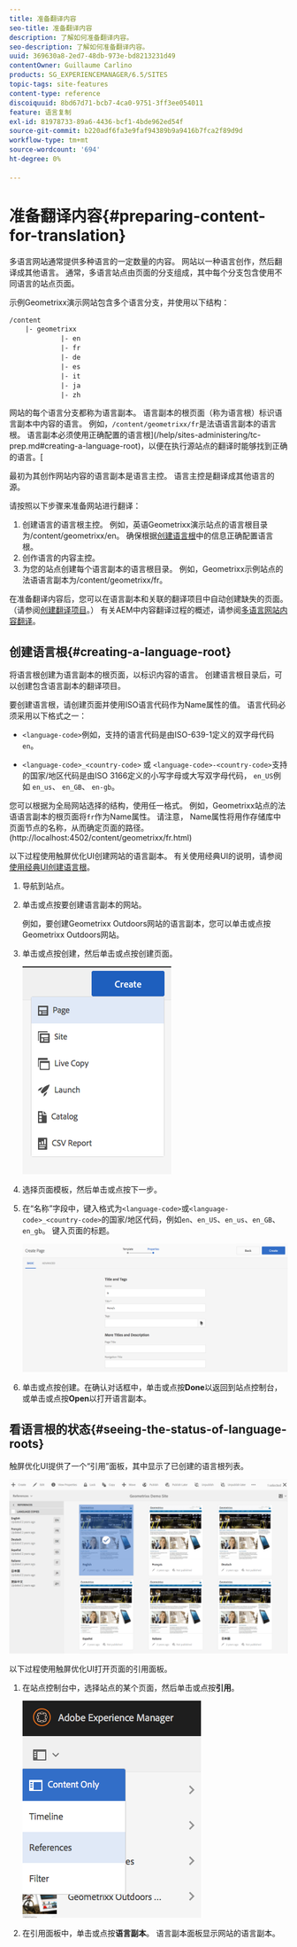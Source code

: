 ```yaml
---
title: 准备翻译内容
seo-title: 准备翻译内容
description: 了解如何准备翻译内容。
seo-description: 了解如何准备翻译内容。
uuid: 369630a8-2ed7-48db-973e-bd8213231d49
contentOwner: Guillaume Carlino
products: SG_EXPERIENCEMANAGER/6.5/SITES
topic-tags: site-features
content-type: reference
discoiquuid: 8bd67d71-bcb7-4ca0-9751-3ff3ee054011
feature: 语言复制
exl-id: 81978733-89a6-4436-bcf1-4bde962ed54f
source-git-commit: b220adf6fa3e9faf94389b9a9416b7fca2f89d9d
workflow-type: tm+mt
source-wordcount: '694'
ht-degree: 0%

---
```


# 准备翻译内容{#preparing-content-for-translation}

多语言网站通常提供多种语言的一定数量的内容。 网站以一种语言创作，然后翻译成其他语言。 通常，多语言站点由页面的分支组成，其中每个分支包含使用不同语言的站点页面。

示例Geometrixx演示网站包含多个语言分支，并使用以下结构：

```xml
/content
    |- geometrixx
             |- en
             |- fr
             |- de
             |- es
             |- it
             |- ja
             |- zh
```

网站的每个语言分支都称为语言副本。 语言副本的根页面（称为语言根）标识语言副本中内容的语言。 例如，`/content/geometrixx/fr`是法语语言副本的语言根。 语言副本必须使用正确配置的语言根](/help/sites-administering/tc-prep.md#creating-a-language-root)，以便在执行源站点的翻译时能够找到正确的语言。[

最初为其创作网站内容的语言副本是语言主控。 语言主控是翻译成其他语言的源。

请按照以下步骤来准备网站进行翻译：

1. 创建语言的语言根主控。 例如，英语Geometrixx演示站点的语言根目录为/content/geometrixx/en。 确保根据[创建语言根](/help/sites-administering/tc-prep.md#creating-a-language-root)中的信息正确配置语言根。
1. 创作语言的内容主控。
1. 为您的站点创建每个语言副本的语言根目录。 例如，Geometrixx示例站点的法语语言副本为/content/geometrixx/fr。

在准备翻译内容后，您可以在语言副本和关联的翻译项目中自动创建缺失的页面。 （请参阅[创建翻译项目](/help/sites-administering/tc-manage.md)。） 有关AEM中内容翻译过程的概述，请参阅[多语言网站内容翻译](/help/sites-administering/translation.md)。

## 创建语言根{#creating-a-language-root}

将语言根创建为语言副本的根页面，以标识内容的语言。 创建语言根目录后，可以创建包含语言副本的翻译项目。

要创建语言根，请创建页面并使用ISO语言代码作为Name属性的值。 语言代码必须采用以下格式之一：

* `<language-code>`例如，支持的语言代码是由ISO-639-1定义的双字母代码 `en`。

* `<language-code>_<country-code>` 或 `<language-code>-<country-code>`支持的国家/地区代码是由ISO 3166定义的小写字母或大写双字母代码， `en_US`例如 `en_us`、 `en_GB`、 `en-gb`。

您可以根据为全局网站选择的结构，使用任一格式。  例如，Geometrixx站点的法语语言副本的根页面将`fr`作为Name属性。 请注意， Name属性将用作存储库中页面节点的名称，从而确定页面的路径。 (http://localhost:4502/content/geometrixx/fr.html)

以下过程使用触屏优化UI创建网站的语言副本。 有关使用经典UI的说明，请参阅[使用经典UI创建语言根](/help/sites-administering/tc-lroot-classic.md)。

1. 导航到站点。
1. 单击或点按要创建语言副本的网站。

   例如，要创建Geometrixx Outdoors网站的语言副本，您可以单击或点按Geometrixx Outdoors网站。

1. 单击或点按创建，然后单击或点按创建页面。

   ![chlimage_1-21](assets/chlimage_1-21a.png)

1. 选择页面模板，然后单击或点按下一步。
1. 在“名称”字段中，键入格式为`<language-code>`或`<language-code>_<country-code>`的国家/地区代码，例如`en`、`en_US`、`en_us`、`en_GB`、`en_gb`。 键入页面的标题。

   ![chlimage_1-22](assets/chlimage_1-22a.png)

1. 单击或点按创建。在确认对话框中，单击或点按&#x200B;**Done**&#x200B;以返回到站点控制台，或单击或点按&#x200B;**Open**&#x200B;以打开语言副本。

## 看语言根的状态{#seeing-the-status-of-language-roots}

触屏优化UI提供了一个“引用”面板，其中显示了已创建的语言根列表。

![chlimage_1-23](assets/chlimage_1-23a.png)

以下过程使用触屏优化UI打开页面的引用面板。

1. 在站点控制台中，选择站点的某个页面，然后单击或点按&#x200B;**引用**。

   ![chlimage_1-24](assets/chlimage_1-24a.png)

1. 在引用面板中，单击或点按&#x200B;**语言副本**。 语言副本面板显示网站的语言副本。
